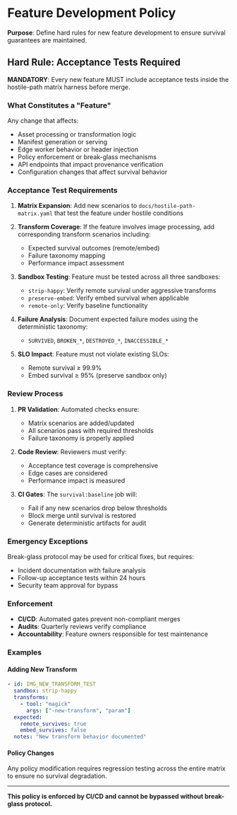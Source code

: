 # Feature Development Policy

**Purpose**: Define hard rules for new feature development to ensure survival guarantees are maintained.

## Hard Rule: Acceptance Tests Required

**MANDATORY**: Every new feature MUST include acceptance tests inside the hostile-path matrix harness before merge.

### What Constitutes a "Feature"

Any change that affects:
- Asset processing or transformation logic
- Manifest generation or serving
- Edge worker behavior or header injection
- Policy enforcement or break-glass mechanisms
- API endpoints that impact provenance verification
- Configuration changes that affect survival behavior

### Acceptance Test Requirements

1. **Matrix Expansion**: Add new scenarios to `docs/hostile-path-matrix.yaml` that test the feature under hostile conditions

2. **Transform Coverage**: If the feature involves image processing, add corresponding transform scenarios including:
   - Expected survival outcomes (remote/embed)
   - Failure taxonomy mapping
   - Performance impact assessment

3. **Sandbox Testing**: Feature must be tested across all three sandboxes:
   - `strip-happy`: Verify remote survival under aggressive transforms
   - `preserve-embed`: Verify embed survival when applicable
   - `remote-only`: Verify baseline functionality

4. **Failure Analysis**: Document expected failure modes using the deterministic taxonomy:
   - `SURVIVED`, `BROKEN_*`, `DESTROYED_*`, `INACCESSIBLE_*`

5. **SLO Impact**: Feature must not violate existing SLOs:
   - Remote survival ≥ 99.9%
   - Embed survival ≥ 95% (preserve sandbox only)

### Review Process

1. **PR Validation**: Automated checks ensure:
   - Matrix scenarios are added/updated
   - All scenarios pass with required thresholds
   - Failure taxonomy is properly applied

2. **Code Review**: Reviewers must verify:
   - Acceptance test coverage is comprehensive
   - Edge cases are considered
   - Performance impact is measured

3. **CI Gates**: The `survival:baseline` job will:
   - Fail if any new scenarios drop below thresholds
   - Block merge until survival is restored
   - Generate deterministic artifacts for audit

### Emergency Exceptions

Break-glass protocol may be used for critical fixes, but requires:
- Incident documentation with failure analysis
- Follow-up acceptance tests within 24 hours
- Security team approval for bypass

### Enforcement

- **CI/CD**: Automated gates prevent non-compliant merges
- **Audits**: Quarterly reviews verify compliance
- **Accountability**: Feature owners responsible for test maintenance

### Examples

#### Adding New Transform
```yaml
- id: IMG_NEW_TRANSFORM_TEST
  sandbox: strip-happy
  transforms:
    - tool: "magick"
      args: ["-new-transform", "param"]
  expected:
    remote_survives: true
    embed_survives: false
  notes: "New transform behavior documented"
```

#### Policy Changes
Any policy modification requires regression testing across the entire matrix to ensure no survival degradation.

---

**This policy is enforced by CI/CD and cannot be bypassed without break-glass protocol.**
